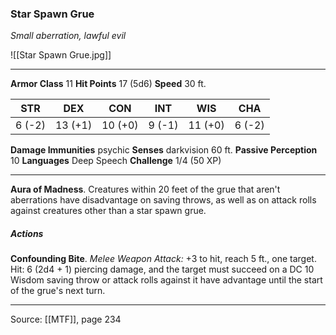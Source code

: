 ### Star Spawn Grue
_Small aberration, lawful evil_

![[Star Spawn Grue.jpg]]




---

**Armor Class** 11
**Hit Points** 17 (5d6)
**Speed** 30 ft.

| STR     | DEX     | CON     | INT     | WIS     | CHA     |
|---------|---------|---------|---------|---------|---------|
| 6 (-2) | 13 (+1) | 10 (+0) | 9 (-1) | 11 (+0) | 6 (-2) |

**Damage Immunities** psychic
**Senses** darkvision 60 ft.
**Passive Perception** 10
**Languages** Deep Speech
**Challenge** 1/4 (50 XP)

---

**Aura of Madness**. Creatures within 20 feet of the grue that aren't aberrations have disadvantage on saving throws, as well as on attack rolls against creatures other than a star spawn grue.

##### Actions
**Confounding Bite**. _Melee Weapon Attack:_ +3 to hit, reach 5 ft., one target. Hit: 6 (2d4 + 1) piercing damage, and the target must succeed on a DC 10 Wisdom saving throw or attack rolls against it have advantage until the start of the grue's next turn.


---

Source: [[MTF]], page 234
